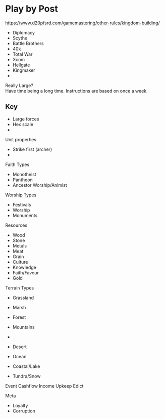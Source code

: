 # Play by Post

<https://www.d20pfsrd.com/gamemastering/other-rules/kingdom-building/>

- Diplomacy
- Scythe
- Battle Brothers
- 40k
- Total War
- Xcom
- Hellgate
- Kingmaker
-

Really Large?<br>
Have time being a long time. Instructions are based on once a week.


## Key

- Large forces
- Hex scale
-


Unit properties

- Strike first (archer)
-

Faith Types

- Monotheist
- Pantheon
- Ancestor Worship/Animist

Worship Types

- Festivals
- Worship
- Monuments

Resources

- Wood
- Stone
- Metals
- Meat
- Grain
- Culture
- Knowledge
- Faith/Favour
- Gold

Terrain Types

- Grassland
- Marsh
- Forest
- Mountains
-
- Desert
- Ocean

- Coastal/Lake
- Tundra/Snow



Event
Cashflow
  Income
  Upkeep
Edict

Meta

- Loyalty
- Corruption



